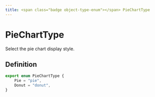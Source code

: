 ```yaml
---
title: <span class="badge object-type-enum"></span> PieChartType
---
```

# <span class="badge object-type-enum"></span> PieChartType

Select the pie chart display style.

## Definition

```typescript
export enum PieChartType {
	Pie = "pie",
	Donut = "donut",
}

```
